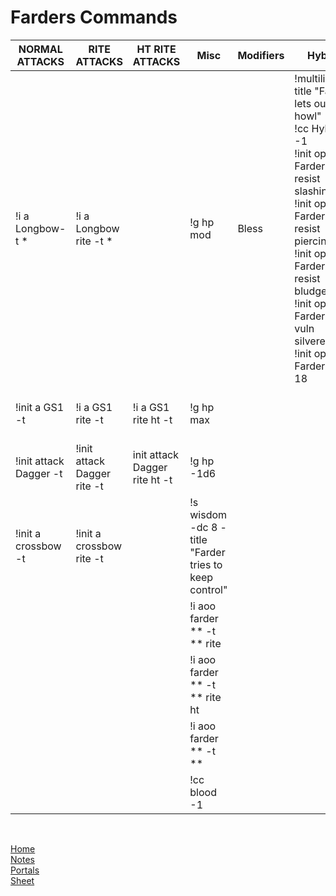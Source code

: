 # Farders Commands



| NORMAL ATTACKS         | RITE ATTACKS                | HT RITE ATTACKS               | Misc                                                  | Modifiers | Hybrid                                     | undo                                    |
|------------------------|-----------------------------|-------------------------------|-------------------------------------------------------|-----------|--------------------------------------------|-----------------------------------------|
| !i a Longbow-t *       | !i a Longbow rite -t *      |                               | !g hp mod                                             | Bless     | !multiline -title "Farder lets out a howl"<br>!cc Hybrid -1<br>!init opts Farder --resist slashing<br>!init opts Farder --resist piercing<br>!init opts Farder --resist bludgeoning<br> !init opts Farder --vuln silvered<br>!init opts Farder --ac 18 | !multiline -title "Farder changes back to normal"<br>!init opts Farder --neutral slashing<br>!init opts Farder --neutral piercing<br>!init opts Farder --neutral bludgeoning<br> !init opts Farder --neutral silvered<br>!init opts Farder --ac 17                              |
| !init a GS1 -t         | !i a GS1 rite -t            | !i a GS1 rite ht -t           | !g hp max                                             |           |                                            | !init opts Farder --neutral slashing    |
| !init attack Dagger -t | !init attack Dagger rite -t | init attack Dagger rite ht -t | !g hp -1d6                                            |           |                                            | !init opts Farder --neutral piercing    |
| !init a crossbow -t    | !init a crossbow rite -t    |                               | !s wisdom -dc 8 -title "Farder tries to keep control" |           |                                            | !init opts Farder --neutral bludgeoning |
|                        |                             |                               | !i aoo farder ** -t ** rite                           |           |                                            | !init opts Farder --neutral silvered    |
|                        |                             |                               | !i aoo farder ** -t ** rite ht                        |           |                                            | !init opts Farder --ac                  |
|                        |                             |                               | !i aoo farder ** -t **                                |           |                                            |                                         |
|                        |                             |                               | !cc blood -1                                          |           |                                            |                                         |




<br>






 <a href="file:///A:/Dev/DnDNotes/README.html/README.html">Home</a><br>
 <a href="file:///A:/Dev/DnDNotes/Farder/Notes.html/Notes.html">Notes</a><br>
 <a href="file:///A:/Dev/DnDNotes/Farder/Portals.html/Portals.html">Portals</a><br>
 <a href="https://ddb.ac/characters/23222664/1VPHf3">Sheet</a><br>